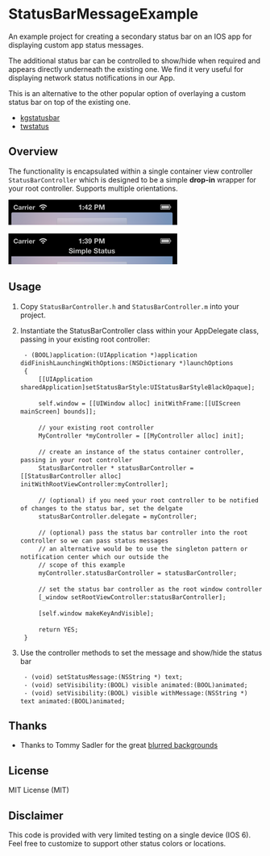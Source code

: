 StatusBarMessageExample
=======================

An example project for creating a secondary status bar on an IOS app for displaying custom app status messages.

The additional status bar can be controlled to show/hide when required and appears directly underneath the existing one. We find it very useful for displaying network status notifications in our App.

This is an alternative to the other popular option of overlaying a custom status bar on top of the existing one.
* [kgstatusbar](http://www.cocoacontrols.com/controls/kgstatusbar)
* [twstatus](http://www.cocoacontrols.com/controls/twstatus)


## Overview

The functionality is encapsulated within a single container view controller <code>StatusBarController</code> which is designed to be a simple **drop-in** wrapper for your root controller.
Supports multiple orientations.

![Screenshot (Hidden)](/status_hidden.png "Hidden")

![Screenshot (Visible)](/status_showing.png "Visible")


## Usage

1. Copy <code>StatusBarController.h</code> and <code>StatusBarController.m</code> into your project. 
1. Instantiate the StatusBarController class within your AppDelegate class, passing in your existing root controller:

        - (BOOL)application:(UIApplication *)application didFinishLaunchingWithOptions:(NSDictionary *)launchOptions
        {
            [[UIApplication sharedApplication]setStatusBarStyle:UIStatusBarStyleBlackOpaque];
            
            self.window = [[UIWindow alloc] initWithFrame:[[UIScreen mainScreen] bounds]];
            
            // your existing root controller
            MyController *myController = [[MyController alloc] init];
            
            // create an instance of the status container controller, passing in your root controller
            StatusBarController * statusBarController = [[StatusBarController alloc] initWithRootViewController:myController];
            
            // (optional) if you need your root controller to be notified of changes to the status bar, set the delgate
            statusBarController.delegate = myController;
            
            // (optional) pass the status bar controller into the root controller so we can pass status messages
            // an alternative would be to use the singleton pattern or notification center which our outside the
            // scope of this example
            myController.statusBarController = statusBarController;
            
            // set the status bar controller as the root window controller
            [_window setRootViewController:statusBarController];
            
            [self.window makeKeyAndVisible];
            
            return YES;
        }
1. Use the controller methods to set the message and show/hide the status bar

        - (void) setStatusMessage:(NSString *) text;
        - (void) setVisibility:(BOOL) visible animated:(BOOL)animated;
        - (void) setVisibility:(BOOL) visible withMessage:(NSString *) text animated:(BOOL)animated;

## Thanks 

 * Thanks to Tommy Sadler for the great [blurred backgrounds](http://dribbble.com/shots/1082688-15-Free-Blurred-Backgrounds-Bonus-Wallpapers)

 ## License

MIT License (MIT)

## Disclaimer

This code is provided with very limited testing on a single device (IOS 6). Feel free to customize to support other status colors or locations. 





